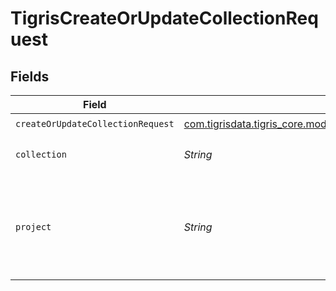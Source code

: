 # TigrisCreateOrUpdateCollectionRequest


## Fields

| Field                                                                                                                              | Type                                                                                                                               | Required                                                                                                                           | Description                                                                                                                        |
| ---------------------------------------------------------------------------------------------------------------------------------- | ---------------------------------------------------------------------------------------------------------------------------------- | ---------------------------------------------------------------------------------------------------------------------------------- | ---------------------------------------------------------------------------------------------------------------------------------- |
| `createOrUpdateCollectionRequest`                                                                                                  | [com.tigrisdata.tigris_core.models.shared.CreateOrUpdateCollectionRequest](../../models/shared/CreateOrUpdateCollectionRequest.md) | :heavy_check_mark:                                                                                                                 | N/A                                                                                                                                |
| `collection`                                                                                                                       | *String*                                                                                                                           | :heavy_check_mark:                                                                                                                 | Collection name to create.                                                                                                         |
| `project`                                                                                                                          | *String*                                                                                                                           | :heavy_check_mark:                                                                                                                 | Project name whose db is under target to create or update collection.                                                              |